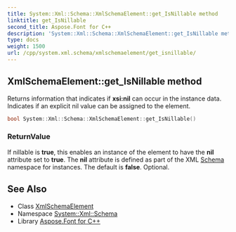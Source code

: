 ```yaml
---
title: System::Xml::Schema::XmlSchemaElement::get_IsNillable method
linktitle: get_IsNillable
second_title: Aspose.Font for C++
description: 'System::Xml::Schema::XmlSchemaElement::get_IsNillable method. Returns information that indicates if xsi:nil can occur in the instance data. Indicates if an explicit nil value can be assigned to the element in C++.'
type: docs
weight: 1500
url: /cpp/system.xml.schema/xmlschemaelement/get_isnillable/
---
```

## XmlSchemaElement::get_IsNillable method


Returns information that indicates if **xsi:nil** can occur in the instance data. Indicates if an explicit nil value can be assigned to the element.

```cpp
bool System::Xml::Schema::XmlSchemaElement::get_IsNillable()
```


### ReturnValue

If nillable is **true**, this enables an instance of the element to have the **nil** attribute set to **true**. The **nil** attribute is defined as part of the XML [Schema](../../) namespace for instances. The default is **false**. Optional.

## See Also

* Class [XmlSchemaElement](../)
* Namespace [System::Xml::Schema](../../)
* Library [Aspose.Font for C++](../../../)
